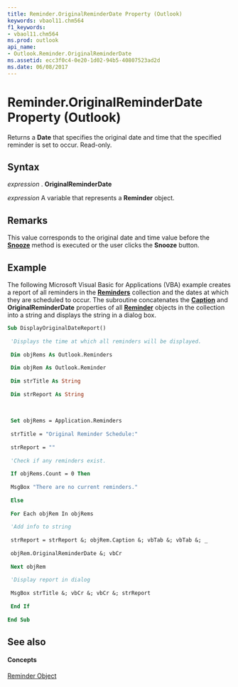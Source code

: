 ```yaml
---
title: Reminder.OriginalReminderDate Property (Outlook)
keywords: vbaol11.chm564
f1_keywords:
- vbaol11.chm564
ms.prod: outlook
api_name:
- Outlook.Reminder.OriginalReminderDate
ms.assetid: ecc3f0c4-0e20-1d02-94b5-40807523ad2d
ms.date: 06/08/2017
---
```



# Reminder.OriginalReminderDate Property (Outlook)

Returns a **Date** that specifies the original date and time that the specified reminder is set to occur. Read-only.


## Syntax

 _expression_ . **OriginalReminderDate**

 _expression_ A variable that represents a **Reminder** object.


## Remarks

This value corresponds to the original date and time value before the **[Snooze](reminder-snooze-method-outlook.md)** method is executed or the user clicks the **Snooze** button.


## Example

The following Microsoft Visual Basic for Applications (VBA) example creates a report of all reminders in the **[Reminders](reminders-object-outlook.md)** collection and the dates at which they are scheduled to occur. The subroutine concatenates the **[Caption](reminder-caption-property-outlook.md)** and **OriginalReminderDate** properties of all **[Reminder](reminder-object-outlook.md)** objects in the collection into a string and displays the string in a dialog box.


```vb
Sub DisplayOriginalDateReport() 
 
 'Displays the time at which all reminders will be displayed. 
 
 Dim objRems As Outlook.Reminders 
 
 Dim objRem As Outlook.Reminder 
 
 Dim strTitle As String 
 
 Dim strReport As String 
 
 
 
 Set objRems = Application.Reminders 
 
 strTitle = "Original Reminder Schedule:" 
 
 strReport = "" 
 
 'Check if any reminders exist. 
 
 If objRems.Count = 0 Then 
 
 MsgBox "There are no current reminders." 
 
 Else 
 
 For Each objRem In objRems 
 
 'Add info to string 
 
 strReport = strReport &; objRem.Caption &; vbTab &; vbTab &; _ 
 
 objRem.OriginalReminderDate &; vbCr 
 
 Next objRem 
 
 'Display report in dialog 
 
 MsgBox strTitle &; vbCr &; vbCr &; strReport 
 
 End If 
 
End Sub
```


## See also


#### Concepts


[Reminder Object](reminder-object-outlook.md)

